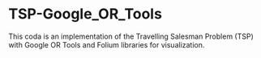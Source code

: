 # TSP-Google_OR_Tools
This coda is an implementation of the Travelling Salesman Problem (TSP) with Google OR Tools and Folium libraries for visualization.
